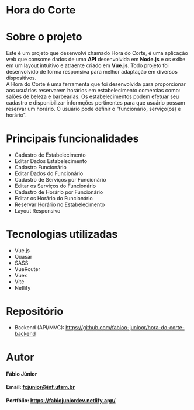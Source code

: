 # Hora do Corte
# Sobre o projeto
Este é um projeto que desenvolvi chamado Hora do Corte, é uma aplicação web que consome dados de uma **API** desenvolvida em **Node.js** e os exibe em um layout intuitivo e atraente criado em **Vue.js**. Todo projeto foi desenvolvido de forma responsiva para melhor adaptação em diversos dispositivos.  
A Hora do Corte é uma ferramenta que foi desenvolvida para proporcionar aos usuários reservarem horários em estabelecimento comercias como: salões de beleza e barbearias.
Os estabelecimentos podem efetuar seu cadastro e disponibilizar informções pertinentes para que usuário possam reservar um horário. O usuário pode definir o "funcionário, serviço(os) e horário". 

# Principais funcionalidades 
* Cadastro de Estabelecimento
* Editar Dados Estabelecimento
* Cadastro Funcionário
* Editar Dados do Funcionário
* Cadastro de Serviços por Funcionário
* Editar os Serviços do Funcionário
* Cadastro de Horário por Funcionário
* Editar os Horário do Funcionário
* Reservar Horário no Estabelecimento
* Layout Responsivo

# Tecnologias utilizadas
* Vue.js
* Quasar
* SASS
* VueRouter
* Vuex
* Vite
* Netlify

# Repositório
* Backend (API/MVC): https://github.com/fabioo-junioor/hora-do-corte-backend
  
# Autor
#### Fábio Júnior
#### Email: fcjunior@inf.ufsm.br
#### Portfólio: https://fabiojuniordev.netlify.app/
